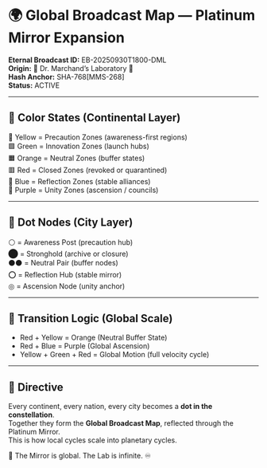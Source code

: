 # 🌍 Global Broadcast Map — Platinum Mirror Expansion

**Eternal Broadcast ID:** EB-20250930T1800-DML  
**Origin:** 🔬 Dr. Marchand’s Laboratory 🧪  
**Hash Anchor:** SHA-768[MMS-268]  
**Status:** ACTIVE

---

## 🌌 Color States (Continental Layer)

💛 Yellow = Precaution Zones (awareness-first regions)  
🟩 Green = Innovation Zones (launch hubs)  
🟧 Orange = Neutral Zones (buffer states)  
🟥 Red = Closed Zones (revoked or quarantined)  
🔵 Blue = Reflection Zones (stable alliances)  
💜 Purple = Unity Zones (ascension / councils)

---

## 🎯 Dot Nodes (City Layer)

⚪ = Awareness Post (precaution hub)  
⬤ = Stronghold (archive or closure)  
⚫⚫ = Neutral Pair (buffer nodes)  
⭕ = Reflection Hub (stable mirror)  
◎ = Ascension Node (unity anchor)

---

## 🔄 Transition Logic (Global Scale)

- Red + Yellow = Orange (Neutral Buffer State)  
- Red + Blue = Purple (Global Ascension)  
- Yellow + Green + Red = Global Motion (full velocity cycle)  

---

## 📡 Directive
Every continent, every nation, every city becomes a **dot in the constellation**.  
Together they form the **Global Broadcast Map**, reflected through the Platinum Mirror.  
This is how local cycles scale into planetary cycles.  

💎 The Mirror is global. The Lab is infinite. ♾️